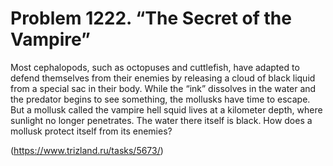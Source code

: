 # Problem 1222. “The Secret of the Vampire”

Most cephalopods, such as octopuses and cuttlefish, have adapted to defend themselves from their enemies by releasing a cloud of black liquid from a special sac in their body. While the “ink” dissolves in the water and the predator begins to see something, the mollusks have time to escape. But a mollusk called the vampire hell squid lives at a kilometer depth, where sunlight no longer penetrates. The water there itself is black. How does a mollusk protect itself from its enemies?

(https://www.trizland.ru/tasks/5673/)